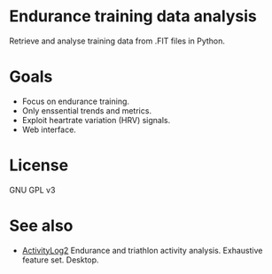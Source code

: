 # Endurance training data analysis

Retrieve and analyse training data from .FIT files in Python.

# Goals

- Focus on endurance training.
- Only enssential trends and metrics.
- Exploit heartrate variation (HRV) signals.
- Web interface.

# License

GNU GPL v3

# See also

- [ActivityLog2](https://github.com/alex-hhh/ActivityLog2)
  Endurance and triathlon activity analysis.
  Exhaustive feature set.
  Desktop.
